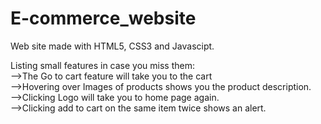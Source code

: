 # E-commerce_website
Web site made with HTML5, CSS3 and Javascipt.

Listing small features in case you miss them:<br>
-->The Go to cart feature will take you to the cart <br>
-->Hovering over Images of products shows you the product description.<br>
-->Clicking Logo will take you to home page again. <br>
-->Clicking add to cart on the same item twice shows an alert.<br>


